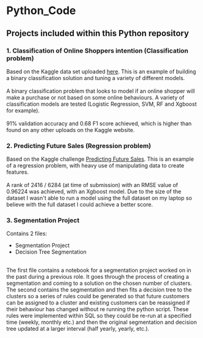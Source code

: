 # Python_Code

## Projects included within this Python repository

### 1. Classification of Online Shoppers intention (Classification problem)
Based on the Kaggle data set uploaded [here](https://www.kaggle.com/roshansharma/online-shoppers-intention). This is an example of building a binary classification solution and tuning a variety of different models. <br/> <br/>
A binary classification problem that looks to model if an online shopper will make a purchase or not based on some online behaviours. A variety of classification models are tested (Logistic Regression, SVM, RF and Xgboost for example).  <br/> <br/>
91% validation accuracy and 0.68 F1 score achieved, which is higher than found on any other uploads on the Kaggle website. 

### 2. Predicting Future Sales (Regression problem)
Based on the Kaggle challenge [Predicting Future Sales](https://www.kaggle.com/c/competitive-data-science-predict-future-sales/overview). This is an example of a regression problem, with heavy use of manipulating data to create features. <br/> <br/>
A rank of 2416 / 6284 (at time of submission) with an RMSE value of 0.96224 was achieved, with an Xgboost model. Due to the size of the dataset I wasn't able to run a model using the full dataset on my laptop so believe with the full dataset I could achieve a better score. 

### 3. Segmentation Project 
Contains 2 files: 
- Segmentation Project
- Decision Tree Segmentation <br/> <br/>

The first file contains a notebook for a segmentation project worked on in the past during a previous role. It goes through the process of creating a segmentation and coming to a solution on the chosen number of clusters. <br/>
The second contains the segmentation and then fits a decision tree to the clusters so a series of rules could be generated so that future customers can be assigned to a cluster and existing customers can be reassigned if their behaviour has changed without re running the python script. These rules were implemented within SQL so they could be re-run at a specified time (weekly, monthly etc.) and then the original segmentation and decision tree updated at a larger interval (half yearly, yearly, etc.).
